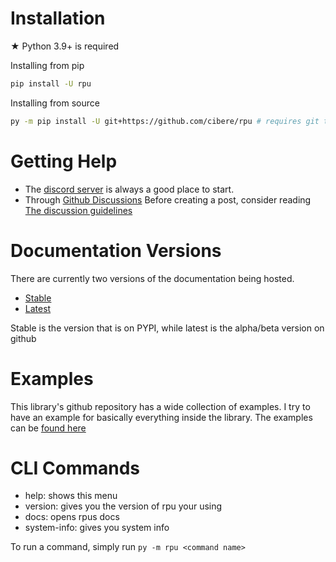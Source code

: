 # Installation

★ Python 3.9+ is required

Installing from pip

```bash
pip install -U rpu
```

Installing from source

```bash
py -m pip install -U git+https://github.com/cibere/rpu # requires git to be installed
```

# Getting Help

- The <a href="https://discord.gg/pP4mKKbRvk">discord server</a> is always a good place to start.
- Through <a href="https://github.com/cibere/rpu/discussions">Github Discussions</a> Before creating a post, consider reading <a href="https://github.com/cibere/rpu/discussions/1">The discussion guidelines</a>

# Documentation Versions

There are currently two versions of the documentation being hosted.

- <a href="https://rpu.cibere.dev/stable/index">Stable</a>
- <a href="https://rpu.cibere.dev/latest/index">Latest</a>

Stable is the version that is on PYPI, while latest is the alpha/beta version on github

# Examples

This library's github repository has a wide collection of examples.
I try to have an example for basically everything inside the library.
The examples can be <a href="https://github.com/cibere/rpu/tree/main/examples">found here</a>

# CLI Commands

- help: shows this menu
- version: gives you the version of rpu your using
- docs: opens rpus docs
- system-info: gives you system info

To run a command, simply run `py -m rpu <command name>`
